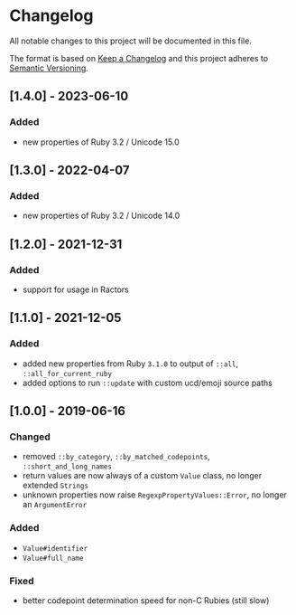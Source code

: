 # Changelog
All notable changes to this project will be documented in this file.

The format is based on [Keep a Changelog](http://keepachangelog.com/en/1.0.0/)
and this project adheres to [Semantic Versioning](http://semver.org/spec/v2.0.0.html).

## [1.4.0] - 2023-06-10

### Added
- new properties of Ruby 3.2 / Unicode 15.0

## [1.3.0] - 2022-04-07

### Added
- new properties of Ruby 3.2 / Unicode 14.0

## [1.2.0] - 2021-12-31

### Added
- support for usage in Ractors

## [1.1.0] - 2021-12-05

### Added
- added new properties from Ruby `3.1.0` to output of `::all`, `::all_for_current_ruby`
- added options to run `::update` with custom ucd/emoji source paths

## [1.0.0] - 2019-06-16

### Changed
- removed `::by_category`, `::by_matched_codepoints`, `::short_and_long_names`
- return values are now always of a custom `Value` class, no longer extended `Strings`
- unknown properties now raise `RegexpPropertyValues::Error`, no longer an `ArgumentError`

### Added
- `Value#identifier`
- `Value#full_name`

### Fixed
- better codepoint determination speed for non-C Rubies (still slow)
